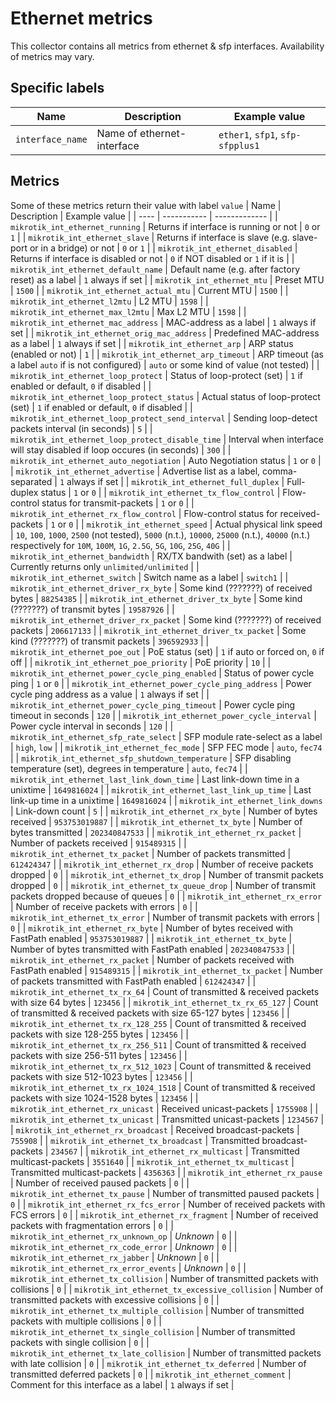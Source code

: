# Ethernet metrics

This collector contains all metrics from ethernet & sfp interfaces. Availability of metrics may vary.

## Specific labels

| Name | Description | Example value |
| ---- | ----------- | ------------- |
| `interface_name` | Name of ethernet-interface | `ether1`, `sfp1`, `sfp-sfpplus1` |


## Metrics
Some of these metrics return their value with label `value`
| Name | Description | Example value |
| ---- | ----------- | ------------- |
| `mikrotik_int_ethernet_running` | Returns if interface is running or not | `0` or `1` |
| `mikrotik_int_ethernet_slave` | Returns if interface is slave (e.g. slave-port or in a bridge) or not | `0` or `1` |
| `mikrotik_int_ethernet_disabled` | Returns if interface is disabled or not | `0` if NOT disabled or `1` if it is |
| `mikrotik_int_ethernet_default_name` | Default name (e.g. after factory reset) as a label | `1` always if set |
| `mikrotik_int_ethernet_mtu` | Preset MTU | `1500` |
| `mikrotik_int_ethernet_actual_mtu` | Current MTU | `1500` |
| `mikrotik_int_ethernet_l2mtu` | L2 MTU | `1598` |
| `mikrotik_int_ethernet_max_l2mtu` | Max L2 MTU | `1598` |
| `mikrotik_int_ethernet_mac_address` | MAC-address as a label | `1` always if set |
| `mikrotik_int_ethernet_orig_mac_address` | Predefined MAC-address as a label | `1` always if set |
| `mikrotik_int_ethernet_arp` | ARP status (enabled or not) | `1` |
| `mikrotik_int_ethernet_arp_timeout` | ARP timeout (as a label `auto` if is not configured) | `auto` or some kind of value (not tested) |
| `mikrotik_int_ethernet_loop_protect` | Status of loop-protect (set) | `1` if enabled or default, `0` if disabled |
| `mikrotik_int_ethernet_loop_protect_status` | Actual status of loop-protect (set) | `1` if enabled or default, `0` if disabled |
| `mikrotik_int_ethernet_loop_protect_send_interval` | Sending loop-detect packets interval (in seconds) | `5` |
| `mikrotik_int_ethernet_loop_protect_disable_time` | Interval when interface will stay disabled if loop occures (in seconds) | `300` |
| `mikrotik_int_ethernet_auto_negotiation` | Auto Negotiation status | `1` or `0` |
| `mikrotik_int_ethernet_advertise` | Advertise list as a label, comma-separated | `1` always if set |
| `mikrotik_int_ethernet_full_duplex` | Full-duplex status | `1` or `0` |
| `mikrotik_int_ethernet_tx_flow_control` | Flow-control status for transmit-packets | `1` or `0` |
| `mikrotik_int_ethernet_rx_flow_control` | Flow-control status for received-packets | `1` or `0` |
| `mikrotik_int_ethernet_speed` | Actual physical link speed | `10`, `100`, `1000`, `2500` (not tested), `5000` (n.t.), `10000`, `25000` (n.t.), `40000` (n.t.) respectively for `10M`, `100M`, `1G`, `2.5G`, `5G`, `10G`, `25G`, `40G` |
| `mikrotik_int_ethernet_bandwidth` | RX/TX bandwith (set) as a label | Currently returns only `unlimited/unlimited` |
| `mikrotik_int_ethernet_switch` | Switch name as a label | `switch1` |
| `mikrotik_int_ethernet_driver_rx_byte` | Some kind (???????) of received bytes | `88254385` |
| `mikrotik_int_ethernet_driver_tx_byte` | Some kind (???????) of transmit bytes | `19587926` |
| `mikrotik_int_ethernet_driver_rx_packet` | Some kind (???????) of received packets | `206617133` |
| `mikrotik_int_ethernet_driver_tx_packet` | Some kind (???????) of transmit packets | `396592933` |
| `mikrotik_int_ethernet_poe_out` | PoE status (set) | `1` if auto or forced on, `0` if off |
| `mikrotik_int_ethernet_poe_priority` | PoE priority | `10` |
| `mikrotik_int_ethernet_power_cycle_ping_enabled` | Status of power cycle ping | `1` or `0` |
| `mikrotik_int_ethernet_power_cycle_ping_address` | Power cycle ping address as a value | `1` always if set |
| `mikrotik_int_ethernet_power_cycle_ping_timeout` | Power cycle ping timeout in seconds | `120` |
| `mikrotik_int_ethernet_power_cycle_interval` | Power cycle interval in seconds | `120` |
| `mikrotik_int_ethernet_sfp_rate_select` | SFP module rate-select as a label | `high`, `low` |
| `mikrotik_int_ethernet_fec_mode` | SFP FEC mode | `auto`, `fec74` |
| `mikrotik_int_ethernet_sfp_shutdown_temperature` | SFP disabling temperature (set), degrees in temperature | `auto`, `fec74` |
| `mikrotik_int_ethernet_last_link_down_time` | Last link-down time in a unixtime | `1649816024` |
| `mikrotik_int_ethernet_last_link_up_time` | Last link-up time in a unixtime | `1649816024` |
| `mikrotik_int_ethernet_link_downs` | Link-down count | `5` |
| `mikrotik_int_ethernet_rx_byte` | Number of bytes received | `953753019887` |
| `mikrotik_int_ethernet_tx_byte` | Number of bytes transmitted | `202340847533` |
| `mikrotik_int_ethernet_rx_packet` | Number of packets received | `915489315` |
| `mikrotik_int_ethernet_tx_packet` | Number of packets transmitted | `612424347` |
| `mikrotik_int_ethernet_rx_drop` | Number of receive packets dropped | `0` |
| `mikrotik_int_ethernet_tx_drop` | Number of transmit packets dropped | `0` |
| `mikrotik_int_ethernet_tx_queue_drop` | Number of transmit packets dropped because of queues | `0` |
| `mikrotik_int_ethernet_rx_error` | Number of receive packets with errors | `0` |
| `mikrotik_int_ethernet_tx_error` | Number of transmit packets with errors | `0` |
| `mikrotik_int_ethernet_rx_byte` | Number of bytes received with FastPath enabled | `953753019887` |
| `mikrotik_int_ethernet_tx_byte` | Number of bytes transmitted with FastPath enabled | `202340847533` |
| `mikrotik_int_ethernet_rx_packet` | Number of packets received with FastPath enabled | `915489315` |
| `mikrotik_int_ethernet_tx_packet` | Number of packets transmitted with FastPath enabled | `612424347` |
| `mikrotik_int_ethernet_tx_rx_64` | Count of transmitted & received packets with size 64 bytes | `123456` |
| `mikrotik_int_ethernet_tx_rx_65_127` | Count of transmitted & received packets with size 65-127 bytes | `123456` |
| `mikrotik_int_ethernet_tx_rx_128_255` | Count of transmitted & received packets with size 128-255 bytes | `123456` |
| `mikrotik_int_ethernet_tx_rx_256_511` | Count of transmitted & received packets with size 256-511 bytes | `123456` |
| `mikrotik_int_ethernet_tx_rx_512_1023` | Count of transmitted & received packets with size 512-1023 bytes | `123456` |
| `mikrotik_int_ethernet_tx_rx_1024_1518` | Count of transmitted & received packets with size 1024-1528 bytes | `123456` |
| `mikrotik_int_ethernet_rx_unicast` | Received unicast-packets | `1755908` |
| `mikrotik_int_ethernet_tx_unicast` | Transmitted unicast-packets | `1234567` |
| `mikrotik_int_ethernet_rx_broadcast` | Received broadcast-packets | `755908` |
| `mikrotik_int_ethernet_tx_broadcast` | Transmitted broadcast-packets | `234567` |
| `mikrotik_int_ethernet_rx_multicast` | Transmitted multicast-packets | `3551640` |
| `mikrotik_int_ethernet_tx_multicast` | Transmitted multicast-packets | `4356363` |
| `mikrotik_int_ethernet_rx_pause` | Number of received paused packets | `0` |
| `mikrotik_int_ethernet_tx_pause` | Number of transmitted paused packets | `0` |
| `mikrotik_int_ethernet_rx_fcs_error` | Number of received packets with FCS errors | `0` |
| `mikrotik_int_ethernet_rx_fragment` | Number of received packets with fragmentation errors | `0` |
| `mikrotik_int_ethernet_rx_unknown_op` | _Unknown_ | `0` |
| `mikrotik_int_ethernet_rx_code_error` | _Unknown_ | `0` |
| `mikrotik_int_ethernet_rx_jabber` | _Unknown_ | `0` |
| `mikrotik_int_ethernet_rx_error_events` | _Unknown_ | `0` |
| `mikrotik_int_ethernet_tx_collision` | Number of transmitted packets with collisions | `0` |
| `mikrotik_int_ethernet_tx_excessive_collision` | Number of transmitted packets with excessive collisions | `0` |
| `mikrotik_int_ethernet_tx_multiple_collision` | Number of transmitted packets with multiple collisions | `0` |
| `mikrotik_int_ethernet_tx_single_collision` | Number of transmitted packets with single collision | `0` |
| `mikrotik_int_ethernet_tx_late_collision` | Number of transmitted packets with late collision | `0` |
| `mikrotik_int_ethernet_tx_deferred` | Number of transmitted deferred packets | `0` |
| `mikrotik_int_ethernet_comment` | Comment for this interface as a label | `1` always if set |
